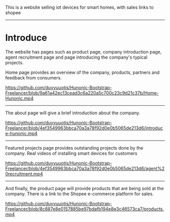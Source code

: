 This is a website selling iot devices for smart homes, with sales links to shopee

--- 

# Introduce 

The website has pages such as product page, company introduction page, agent recruitment page and page introducing the company's typical projects.

Home page provides an overview of the company, products, partners and feedback from consumers.

https://github.com/duyvuuotis/Hunonic-Bootstrap-Freelancer/blob/9a61a42ec13cead3c6a220a5c700c23c9d21c37b/Home-Hunonic.mp4

---

The about page will give a brief introduction about the company.

https://github.com/duyvuuotis/Hunonic-Bootstrap-Freelancer/blob/4ef3549963bbca70a3a78f92d0e0b5065de213d6/introduce-hunonic.mp4

---
Featured projects page provides outstanding projects done by the company. Real videos of installing smart devices for customers

https://github.com/duyvuuotis/Hunonic-Bootstrap-Freelancer/blob/4ef3549963bbca70a3a78f92d0e0b5065de213d6/agent%20recruitment.mp4

---
And finally, the product page will provide products that are being sold at the company. There is a link to the Shopee e-commerce platform for sales.

https://github.com/duyvuuotis/Hunonic-Bootstrap-Freelancer/blob/8c887e8e0157885be97bdafb194e8e3c46573ca7/products.mp4
